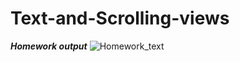 # Text-and-Scrolling-views
***Homework output***
![Homework_text](https://user-images.githubusercontent.com/47654151/111636503-aa27d400-8820-11eb-95c6-ae5a236c4b6a.gif)

